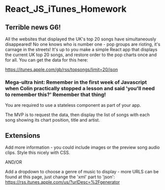 # React_JS_iTunes_Homework
## Terrible news G6!

All the websites that displayed the UK's top 20 songs have simultaneously disappeared! No one knows who is number one - pop groups are rioting, it's carnage in the streets! It's up to you make a simple React app that displays the current UK top 20 songs, and restore order to the pop charts once and for all. You can get the data for this here:

https://itunes.apple.com/gb/rss/topsongs/limit=20/json

### Mega-ultra hint: Remember in the first week of Javascript when Colin practically stopped a lesson and said 'you'll need to remember this?' Remember that thing!

You are required to use a stateless component as part of your app. 

The MVP is to request the data, then display the list of songs with each song showing its chart position, title and artist.

## Extensions
Add more information - you could include images or the preview song audio clips. Style this nicely with CSS.

AND/OR

Add a dropdown to choose a genre of music to display - more URLS can be found at this page, just change the 'xml' part to 'json': https://rss.itunes.apple.com/us/?urlDesc=%2Fgenerator


